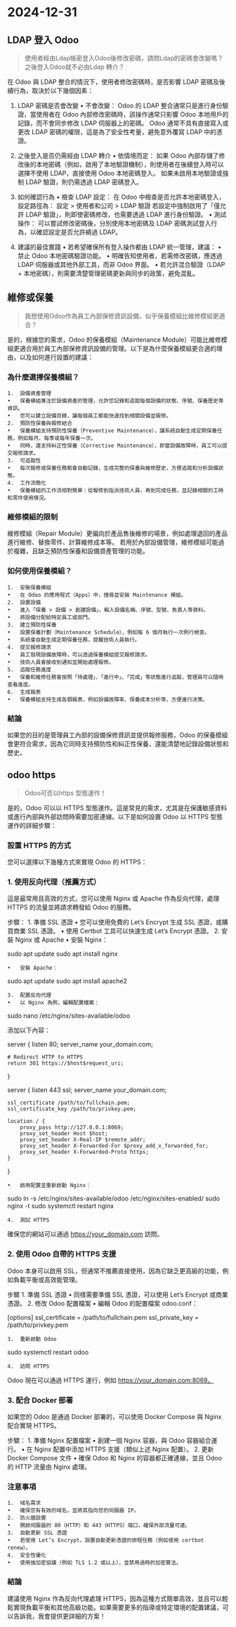 # 2024-12-31

## LDAP 登入 Odoo

> 使用者經由Ldap帳密登入Odoo後修改密碼，請問Ldap的密碼會改變嗎？之後登入Odoo就不必由Ldap 轉介？

在 Odoo 與 LDAP 整合的情況下，使用者修改密碼時，是否影響 LDAP 密碼及後續行為，取決於以下幾個因素：

1. LDAP 密碼是否會改變
	•	不會改變：
Odoo 的 LDAP 整合通常只是進行身份驗證，當使用者在 Odoo 內部修改密碼時，該操作通常只影響 Odoo 本地用戶的記錄，而不會同步修改 LDAP 伺服器上的密碼。
Odoo 通常不具有直接寫入或更改 LDAP 密碼的權限，這是為了安全性考量，避免意外覆寫 LDAP 中的憑證。

2. 之後登入是否仍需經由 LDAP 轉介
	•	依情境而定：
如果 Odoo 內部存儲了修改後的本地密碼（例如，啟用了本地驗證機制），則使用者在後續登入時可以選擇不使用 LDAP，直接使用 Odoo 本地密碼登入。
如果未啟用本地驗證或強制 LDAP 驗證，則仍需透過 LDAP 密碼登入。

3. 如何確認行為
	•	檢查 LDAP 設定：
在 Odoo 中檢查是否允許本地密碼登入，設定路徑為：
設定 > 使用者和公司 > LDAP 驗證
若設定中強制啟用了「僅允許 LDAP 驗證」，則即使密碼修改，也需要透過 LDAP 進行身份驗證。
	•	測試操作：
可以嘗試修改密碼後，分別使用本地密碼及 LDAP 密碼測試登入行為，以確認設定是否允許繞過 LDAP。

4. 建議的最佳實踐
	•	若希望確保所有登入操作都由 LDAP 統一管理，建議：
	•	禁止 Odoo 本地密碼驗證功能。
	•	明確告知使用者，若需修改密碼，應透過 LDAP 伺服器或其他外部工具，而非 Odoo 界面。
	•	若允許混合驗證（LDAP + 本地密碼），則需要清楚管理密碼更新與同步的政策，避免混亂。

## 維修或保養

> 我想使用Odoo作為員工內部保修資訊設備，似乎保養模組比維修模組更適合？

是的，根據您的需求，Odoo 的保養模組（Maintenance Module）可能比維修模組更適合用於員工內部保修資訊設備的管理。以下是為什麼保養模組更合適的理由，以及如何進行設置的建議：

### 為什麼選擇保養模組？

	1.	設備資產管理
	•	保養模組專注於設備資產的管理，允許您記錄和追蹤每個設備的狀態、序號、保養歷史等資訊。
	•	您可以建立設備目錄，讓每個員工都能快速找到相關設備並報修。
	2.	預防性保養與報修結合
	•	保養模組支持預防性保養（Preventive Maintenance），讓系統自動生成定期保養任務，例如每月、每季或每年保養一次。
	•	同時，還支持糾正性保養（Corrective Maintenance），即當設備故障時，員工可以提交報修請求。
	3.	可追蹤性
	•	每次報修或保養任務都會自動記錄，生成完整的保養與維修歷史，方便追蹤和分析設備狀態。
	4.	工作流簡化
	•	保養模組的工作流相對簡單：從報修到指派技術人員，再到完成任務，並記錄相關的工時和零件使用情況。

### 維修模組的限制

維修模組（Repair Module）更偏向於產品售後維修的場景，例如處理退回的產品進行維修、替換零件、計算維修成本等。
若用於內部設備管理，維修模組可能過於複雜，且缺乏預防性保養和設備資產管理的功能。

### 如何使用保養模組？

	1.	安裝保養模組
	•	在 Odoo 的應用程式（Apps）中，搜尋並安裝 Maintenance 模組。
	2.	設置設備
	•	進入「保養 > 設備 > 創建設備」，輸入設備名稱、序號、型號、負責人等資料。
	•	將設備分配給特定員工或部門。
	3.	建立預防性保養
	•	設置保養計劃（Maintenance Schedule），例如每 6 個月執行一次例行檢查。
	•	系統會自動生成定期保養任務，提醒技術人員執行。
	4.	提交報修請求
	•	員工發現設備故障時，可以透過保養模組提交報修請求。
	•	技術人員會接收到通知並開始處理報修。
	5.	追蹤任務進度
	•	保養和維修任務會按照「待處理」、「進行中」、「完成」等狀態進行追蹤，管理員可以隨時查看進度。
	6.	生成報表
	•	保養模組支持生成各類報表，例如設備故障率、保養成本分析等，方便進行決策。

### 結論

如果您的目的是管理員工內部的設備保修資訊並提供報修服務，Odoo 的保養模組會更符合需求，因為它同時支持預防性和糾正性保養，還能清楚地記錄設備狀態和歷史。

## odoo https 

> Odoo可否以https 型態運作！

是的，Odoo 可以以 HTTPS 型態運作。這是常見的需求，尤其是在保護敏感資料或進行內部與外部訪問時需要加密連線。以下是如何設置 Odoo 以 HTTPS 型態運作的詳細步驟：

### 設置 HTTPS 的方式

您可以選擇以下幾種方式來實現 Odoo 的 HTTPS：

### 1. 使用反向代理（推薦方式）

這是最常用且高效的方式，您可以使用 Nginx 或 Apache 作為反向代理，處理 HTTPS 的流量並將請求轉發給 Odoo 的服務。

步驟：
	1.	準備 SSL 憑證
	•	您可以使用免費的 Let’s Encrypt 生成 SSL 憑證，或購買商業 SSL 憑證。
	•	使用 Certbot 工具可以快速生成 Let’s Encrypt 憑證。
	2.	安裝 Nginx 或 Apache
	•	安裝 Nginx：

sudo apt update
sudo apt install nginx


	•	安裝 Apache：

sudo apt update
sudo apt install apache2


	3.	配置反向代理
	•	以 Nginx 為例，編輯配置檔案：

sudo nano /etc/nginx/sites-available/odoo

添加以下內容：

server {
    listen 80;
    server_name your_domain.com;

    # Redirect HTTP to HTTPS
    return 301 https://$host$request_uri;
}

server {
    listen 443 ssl;
    server_name your_domain.com;

    ssl_certificate /path/to/fullchain.pem;
    ssl_certificate_key /path/to/privkey.pem;

    location / {
        proxy_pass http://127.0.0.1:8069;
        proxy_set_header Host $host;
        proxy_set_header X-Real-IP $remote_addr;
        proxy_set_header X-Forwarded-For $proxy_add_x_forwarded_for;
        proxy_set_header X-Forwarded-Proto https;
    }
}


	•	啟用配置並重新啟動 Nginx：

sudo ln -s /etc/nginx/sites-available/odoo /etc/nginx/sites-enabled/
sudo nginx -t
sudo systemctl restart nginx


	4.	測試 HTTPS
確保您的網站可以通過 https://your_domain.com 訪問。

### 2. 使用 Odoo 自帶的 HTTPS 支援

Odoo 本身可以啟用 SSL，但通常不推薦直接使用，因為它缺乏更高級的功能，例如負載平衡或高效能管理。

步驟
	1.	準備 SSL 憑證
	•	同樣需要準備 SSL 憑證，可以使用 Let’s Encrypt 或商業憑證。
	2.	修改 Odoo 配置檔案
	•	編輯 Odoo 的配置檔案 odoo.conf：

[options]
ssl_certificate = /path/to/fullchain.pem
ssl_private_key = /path/to/privkey.pem


	3.	重新啟動 Odoo

sudo systemctl restart odoo


	4.	訪問 HTTPS
Odoo 現在可以通過 HTTPS 運行，例如 https://your_domain.com:8069。

### 3. 配合 Docker 部署

如果您的 Odoo 是通過 Docker 部署的，可以使用 Docker Compose 與 Nginx 配合實現 HTTPS。

步驟：
	1.	準備 Nginx 配置檔案
	•	創建一個 Nginx 容器，與 Odoo 容器組合運行。
	•	在 Nginx 配置中添加 HTTPS 支援（類似上述 Nginx 配置）。
	2.	更新 Docker Compose 文件
	•	確保 Odoo 和 Nginx 的容器都正確連線，並且 Odoo 的 HTTP 流量由 Nginx 處理。

### 注意事項

	1.	域名需求
	•	確保您有有效的域名，並將其指向您的伺服器 IP。
	2.	防火牆設置
	•	開啟伺服器的 80（HTTP）和 443（HTTPS）端口，確保外部流量可達。
	3.	自動更新 SSL 憑證
	•	若使用 Let’s Encrypt，設置自動更新憑證的排程任務（例如使用 certbot renew）。
	4.	安全性優化
	•	使用強加密協議（例如 TLS 1.2 或以上），並禁用過時的加密算法。

### 結論

建議使用 Nginx 作為反向代理處理 HTTPS，因為這種方式簡單高效，並且可以輕鬆實現負載平衡和其他高級功能。如果需要更多的指導或特定環境的配置建議，可以告訴我，我會提供更詳細的方案！

## 



